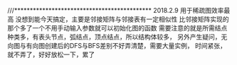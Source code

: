 ///********************************************
2018.2.9 用于稀疏图效率最高
没想到能今天搞定，主要是邻接矩阵与邻接表有一定相似性
比邻接矩阵实现的那个多了一个不用手动输入参数就可以初始化图的函数
需要注意的就是所需结点种类多，有表头节点，弧结点，顶点结点，所以结构体较多，
另外产生疑问，无向图与有向图创建后的DFS与BFS差别不好弄清楚，需要大量实例，
时间紧张，就不弄了，好好放松一下，累了